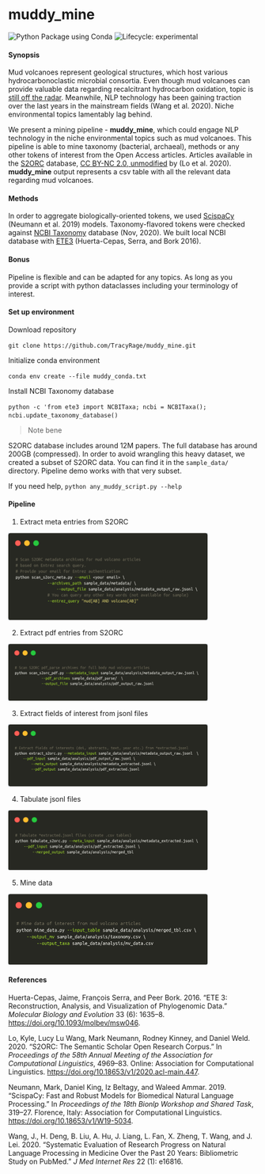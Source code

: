 muddy\_mine
================

<!-- badges: start -->

![Python Package using
Conda](https://github.com/TracyRage/muddy_mine/workflows/Python%20Package%20using%20Conda/badge.svg)
![Lifecycle:
experimental](https://img.shields.io/badge/lifecycle-experimental-orange.svg)
<!-- badges: end -->

#### Synopsis

Mud volcanoes represent geological structures, which host various
hydrocarbonoclastic microbial consortia. Even though mud volcanoes can
provide valuable data regarding recalcitrant hydrocarbon oxidation,
topic is [still off the
radar](https://pubmed.ncbi.nlm.nih.gov/?term=mud%5BTIAB%5D+AND+volcano%5BTIAB%5D).
Meanwhile, NLP technology has been gaining traction over the last years
in the mainstream fields (Wang et al. 2020). Niche environmental topics
lamentably lag behind.

We present a mining pipeline - **muddy\_mine**, which could engage NLP
technology in the niche environmental topics such as mud volcanoes. This
pipeline is able to mine taxonomy (bacterial, archaeal), methods or any
other tokens of interest from the Open Access articles. Articles
available in the [S2ORC](https://github.com/allenai/s2orc/) database,
[CC BY-NC 2.0,
unmodified](https://creativecommons.org/licenses/by-nc/2.0/) by (Lo et
al. 2020). **muddy\_mine** output represents a csv table with all the
relevant data regarding mud volcanoes.

#### Methods

In order to aggregate biologically-oriented tokens, we used
[ScispaCy](https://github.com/allenai/scispacy) (Neumann et al. 2019)
models. Taxonomy-flavored tokens were checked against [NCBI
Taxonomy](ftp://ftp.ncbi.nlm.nih.gov/pub/taxonomy/) database (Nov,
2020). We built local NCBI database with
[ETE3](https://github.com/etetoolkit/ete) (Huerta-Cepas, Serra, and Bork
2016).

#### Bonus

Pipeline is flexible and can be adapted for any topics. As long as you
provide a script with python dataclasses including your terminology of
interest.

#### Set up environment

Download repository

`git clone https://github.com/TracyRage/muddy_mine.git`

Initialize conda environment

`conda env create --file muddy_conda.txt`

Install NCBI Taxonomy database

`python -c 'from ete3 import NCBITaxa; ncbi = NCBITaxa();
ncbi.update_taxonomy_database()`

> Note bene

S2ORC database includes around 12M papers. The full database has around
200GB (compressed). In order to avoid wrangling this heavy dataset, we
created a subset of S2ORC data. You can find it in the `sample_data/`
directory. Pipeline demo works with that very subset.

If you need help, `python any_muddy_script.py --help`

#### Pipeline

1.  Extract meta entries from S2ORC

<img src="man/figures/scan_s2orc.png" width="80%" />

2.  Extract pdf entries from S2ORC

<img src="man/figures/scan_s2orc_pdf.png" width="80%" />

3.  Extract fields of interest from jsonl files

<img src="man/figures/extract_s2orc.png" width="80%" />

4.  Tabulate jsonl files

<img src="man/figures/tabulate_s2orc.png" width="80%" />

5.  Mine data

<img src="man/figures/mine_data.png" width="80%" />

#### References

<div id="refs" class="references">

<div id="ref-cepas_2016">

Huerta-Cepas, Jaime, François Serra, and Peer Bork. 2016. “ETE 3:
Reconstruction, Analysis, and Visualization of Phylogenomic Data.”
*Molecular Biology and Evolution* 33 (6): 1635–8.
<https://doi.org/10.1093/molbev/msw046>.

</div>

<div id="ref-lo-wang-2020-s2orc">

Lo, Kyle, Lucy Lu Wang, Mark Neumann, Rodney Kinney, and Daniel Weld.
2020. “S2ORC: The Semantic Scholar Open Research Corpus.” In
*Proceedings of the 58th Annual Meeting of the Association for
Computational Linguistics*, 4969–83. Online: Association for
Computational Linguistics.
<https://doi.org/10.18653/v1/2020.acl-main.447>.

</div>

<div id="ref-neumann_2019_scispacy">

Neumann, Mark, Daniel King, Iz Beltagy, and Waleed Ammar. 2019.
“ScispaCy: Fast and Robust Models for Biomedical Natural Language
Processing.” In *Proceedings of the 18th Bionlp Workshop and Shared
Task*, 319–27. Florence, Italy: Association for Computational
Linguistics. <https://doi.org/10.18653/v1/W19-5034>.

</div>

<div id="ref-wang-2020">

Wang, J., H. Deng, B. Liu, A. Hu, J. Liang, L. Fan, X. Zheng, T. Wang,
and J. Lei. 2020. “Systematic Evaluation of Research Progress on Natural
Language Processing in Medicine Over the Past 20 Years: Bibliometric
Study on PubMed.” *J Med Internet Res* 22 (1): e16816.

</div>

</div>
